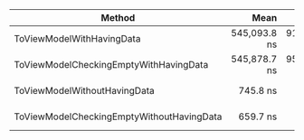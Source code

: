 | Method                                     |         Mean |     Error |    StdDev |    Gen0 |   Gen1 | Allocated |
|--------------------------------------------|-------------:|----------:|----------:|--------:|-------:|----------:|
| ToViewModelWithHavingData                  | 545,093.8 ns | 913.23 ns | 854.24 ns | 40.0391 | 0.9766 | 163.93 KB |
| ToViewModelCheckingEmptyWithHavingData     | 545,878.7 ns | 959.57 ns | 850.63 ns | 40.0391 | 0.9766 | 163.93 KB |
| ToViewModelWithoutHavingData               |     745.8 ns |   3.85 ns |   3.60 ns |  1.9493 |      - |   7.97 KB |
| ToViewModelCheckingEmptyWithoutHavingData  |     659.7 ns |   3.22 ns |   2.69 ns |  1.9226 |      - |   7.87 KB |
